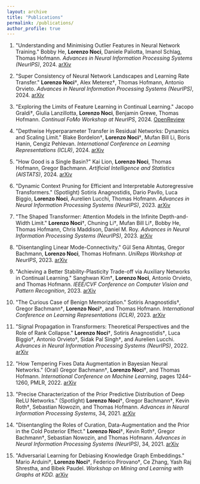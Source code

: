 ```yaml
---
layout: archive
title: "Publications"
permalink: /publications/
author_profile: true
---
```


1. "Understanding and Minimising Outlier Features in Neural Network Training."
    Bobby He, **Lorenzo Noci**, Daniele Paliotta, Imanol Schlag, Thomas Hofmann. *Advances in Neural Information Processing Systems (NeurIPS)*, 2024. [arXiv](https://arxiv.org/abs/2405.19279)

2. "Super Consistency of Neural Network Landscapes and Learning Rate Transfer." **Lorenzo Noci**†, Alex Meterez†, Thomas Hofmann, Antonio Orvieto. *Advances in Neural Information Processing Systems (NeurIPS)*, 2024. [arXiv](https://arxiv.org/abs/2402.17457)

3. "Exploring the Limits of Feature Learning in Continual Learning." Jacopo Graldi†, Giulia Lanzillotta, **Lorenzo Noci**, Benjamin Grewe, Thomas Hofmann. *Continual FoMo Workshop at NeurIPS*, 2024. [OpenReview](https://openreview.net/forum?id=TYPBYgWyw8)

4. "Depthwise Hyperparameter Transfer in Residual Networks: Dynamics and Scaling Limit." Blake Bordelon†, **Lorenzo Noci**†, Mufan Bill Li, Boris Hanin, Cengiz Pehlevan. *International Conference on Learning Representations (ICLR)*, 2024. [arXiv](https://arxiv.org/abs/2309.16620)

5. "How Good is a Single Basin?" Kai Lion, **Lorenzo Noci**, Thomas Hofmann, Gregor Bachmann. *Artificial Intelligence and Statistics (AISTATS)*, 2024. [arXiv](https://arxiv.org/abs/2402.03187)

6. "Dynamic Context Pruning for Efficient and Interpretable Autoregressive Transformers." (Spotlight) Sotiris Anagnostidis, Dario Pavllo, Luca Biggio, **Lorenzo Noci**, Aurelien Lucchi, Thomas Hofmann. *Advances in Neural Information Processing Systems (NeurIPS)*, 2023. [arXiv](https://arxiv.org/abs/2310.07887)

7. "The Shaped Transformer: Attention Models in the Infinite Depth-and-Width Limit." **Lorenzo Noci**†, Chuning Li†, Mufan Bill Li†, Bobby He, Thomas Hofmann, Chris Maddison, Daniel M. Roy. *Advances in Neural Information Processing Systems (NeurIPS)*, 2023. [arXiv](https://arxiv.org/abs/2307.06635)

8. "Disentangling Linear Mode-Connectivity." Gül Sena Altıntaş, Gregor Bachmann, **Lorenzo Noci**, Thomas Hofmann. *UniReps Workshop at NeurIPS*, 2023. [arXiv](https://arxiv.org/abs/2308.10634)

9. "Achieving a Better Stability-Plasticity Trade-off via Auxiliary Networks in Continual Learning." Sanghwan Kim†, **Lorenzo Noci**, Antonio Orvieto, and Thomas Hofmann. *IEEE/CVF Conference on Computer Vision and Pattern Recognition*, 2023. [arXiv](https://arxiv.org/abs/2305.10452)

10. "The Curious Case of Benign Memorization." Sotiris Anagnostidis†, Gregor Bachmann†, **Lorenzo Noci**†, and Thomas Hofmann. *International Conference on Learning Representations (ICLR)*, 2023. [arXiv](https://arxiv.org/abs/2303.03627)

11. "Signal Propagation in Transformers: Theoretical Perspectives and the Role of Rank Collapse." **Lorenzo Noci**†, Sotiris Anagnostidis†, Luca Biggio†, Antonio Orvieto†, Sidak Pal Singh†, and Aurelien Lucchi. *Advances in Neural Information Processing Systems (NeurIPS)*, 2022. [arXiv](https://arxiv.org/abs/2205.04024)

12. "How Tempering Fixes Data Augmentation in Bayesian Neural Networks." (Oral) Gregor Bachmann†, **Lorenzo Noci**†, and Thomas Hofmann. *International Conference on Machine Learning*, pages 1244–1260, PMLR, 2022. [arXiv](https://arxiv.org/abs/2202.07342)

13. "Precise Characterization of the Prior Predictive Distribution of Deep ReLU Networks." (Spotlight) **Lorenzo Noci**†, Gregor Bachmann†, Kevin Roth†, Sebastian Nowozin, and Thomas Hofmann. *Advances in Neural Information Processing Systems*, 34, 2021. [arXiv](https://arxiv.org/abs/2112.00898)

14. "Disentangling the Roles of Curation, Data-Augmentation and the Prior in the Cold Posterior Effect." **Lorenzo Noci**†, Kevin Roth†, Gregor Bachmann†, Sebastian Nowozin, and Thomas Hofmann. *Advances in Neural Information Processing Systems (NeurIPS)*, 34, 2021. [arXiv](https://arxiv.org/abs/2112.08448)

15. "Adversarial Learning for Debiasing Knowledge Graph Embeddings." Mario Arduini†, **Lorenzo Noci**†, Federico Pirovano†, Ce Zhang, Yash Raj Shrestha, and Bibek Paudel. *Workshop on Mining and Learning with Graphs at KDD.* [arXiv](https://arxiv.org/abs/2105.07856)

